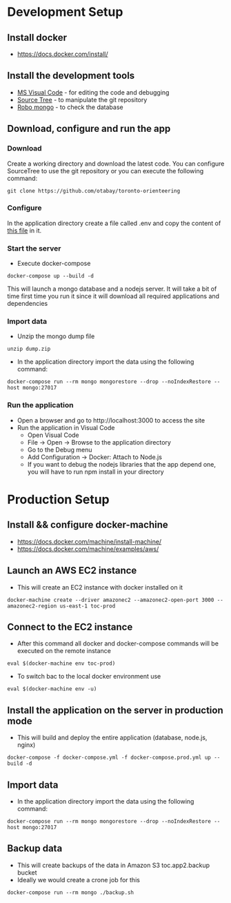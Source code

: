 # Development Setup
## Install docker
- https://docs.docker.com/install/

## Install the development tools
- [MS Visual Code](https://code.visualstudio.com/download) - for editing the code and debugging
- [Source Tree](https://www.sourcetreeapp.com/) - to manipulate the git repository
- [Robo mongo](https://robomongo.org/download) - to check the database

## Download, configure and run the app
### Download
Create a working directory and download the latest code. You can configure SourceTree to use the git repository or you can execute the following command:
```
git clone https://github.com/otabay/toronto-orienteering
```
### Configure
In the application directory create a file called .env and copy the content of [this file](https://drive.google.com/open?id=1mIlZdYcyEo1n2nizvuhM4s8Mc_EjUCSdkRlz6TPOfv0) in it.
### Start the server
- Execute docker-compose
```
docker-compose up --build -d
```
This will launch a mongo database and a nodejs server. It will take a bit of time first time you run it since it will download all required applications and dependencies
### Import data
- Unzip the mongo dump file
```
unzip dump.zip
```

- In the application directory import the data using the following command:
```
docker-compose run --rm mongo mongorestore --drop --noIndexRestore --host mongo:27017
```
### Run the application
- Open a browser and go to http://localhost:3000 to access the site
- Run the application in Visual Code
    - Open Visual Code
    - File -> Open -> Browse to the application directory
    - Go to the Debug menu
    - Add Configuration -> Docker: Attach to Node.js
    - If you want to debug the nodejs libraries that the app depend one, you will have to run npm install in your directory

# Production Setup
## Install && configure docker-machine
- https://docs.docker.com/machine/install-machine/
- https://docs.docker.com/machine/examples/aws/

## Launch an AWS EC2 instance
- This will create an EC2 instance with docker installed on it
```
docker-machine create --driver amazonec2 --amazonec2-open-port 3000 --amazonec2-region us-east-1 toc-prod
```
## Connect to the EC2 instance
- After this command all docker and docker-compose commands will be executed on the remote instance
```
eval $(docker-machine env toc-prod)
```
- To switch bac to the local docker environment use 
```
eval $(docker-machine env -u)
```
## Install the application on the server in production mode
- This will build and deploy the entire application (database, node.js, nginx)
```
docker-compose -f docker-compose.yml -f docker-compose.prod.yml up --build -d
```
## Import data
- In the application directory import the data using the following command:
```
docker-compose run --rm mongo mongorestore --drop --noIndexRestore --host mongo:27017
```
## Backup data
- This will create backups of the data in Amazon S3 toc.app2.backup bucket
- Ideally we would create a crone job for this
```
docker-compose run --rm mongo ./backup.sh
```
